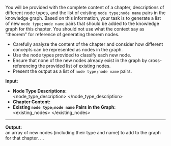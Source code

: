 You will be provided with the complete content of a chapter, descriptions of different node types, and the list of existing `node type;node name` pairs in the knowledge graph. Based on this information, your task is to generate a list of new `node type;node name` pairs that should be added to the knowledge graph for this chapter.
You should not use what the context say as "theorem" for reference of generating theorem nodes.

- Carefully analyze the content of the chapter and consider how different concepts can be represented as nodes in the graph.
- Use the node types provided to classify each new node.
- Ensure that none of the new nodes already exist in the graph by cross-referencing the provided list of existing nodes.
- Present the output as a list of `node type;node name` pairs.

**Input:**
- **Node Type Descriptions:**  
  <node_type_description> 
  </node_type_description> 
- **Chapter Content:**  
  <context> 
  </context>  
- **Existing `node type;node name` Pairs in the Graph:**  
  <existing_nodes> 
  </existing_nodes>

---

**Output:**  
an array of new nodes (including their type and name) to add to the graph for that chapter.
...
